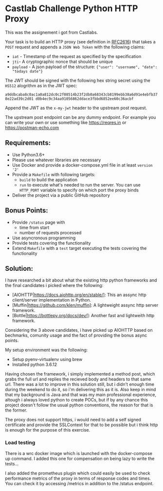# Castlab Challenge Python HTTP Proxy

This was the assignement i got from Castlabs.

Your task is to build an HTTP proxy (see definition in [RFC2616](https://www.ietf.org/rfc/rfc2616.txt)) that takes a `POST` request and appends a `JSON Web Token` with the following claims:
- `iat` - Timestamp of the request as specified by the specification
- `jti`- A cryptographic nonce that should be unique
- `payload` - A json payload of the structure: `{"user": "username", "date": "todays date"}`

The JWT should be signed with the following hex string secret using the `HS512` alogrithm as in the JWT spec:

```a9ddbcaba8c0ac1a0a812dc0c2f08514b23f2db0a68343cb8199ebb38a6d91e4ebfb378e22ad39c2d01 d0b4ec9c34aa91056862ddace3fbbd6852ee60c36acbf```

Append the JWT as the `x-my-jwt` header to the upstream post request.

The upstream post endpoint can be any dummy endpoint. For example you can write your own or use something like https://reqres.in or https://postman-echo.com

## Requirements:
- Use Python3.6+
- Please use whatever libraries are necessary
- Use Docker and provide a docker-compose.yml file in at least `version '2'`
- Provide a `Makefile` with following targets:
  - `build` to build the application
  - `run` to execute what's needed to run the server. You can use `HTTP_PORT` variable to specify on which port the proxy binds
- Deliver the project via a public GitHub repository

## Bonus Points:
- Provide `/status` page with
  - time from start
  - number of requests processed
- Use asyncronous programming
- Provide tests covering the functionality
- Extend `Makefile` with a `test` target executing the tests covering the functionality

## Solution:

I have researched a bit about what the existing http python frameworks and the final candidates i picked where the following:

- [AIOHTTP|https://docs.aiohttp.org/en/stable/]: This an assync http client/server implementation in Python.
- [Muffin|https://github.com/klen/muffin]: A lightweight assync http server framework.
- [Bottle|https://bottlepy.org/docs/dev/]: Another fast and lightweith http framework.

Considering the 3 above candidates, i have picked up AIOHTTP based on bechmarks, comunity usage and the fact of providing the bonus async points.

My setup environment was the following:

- Setup pyenv-virtualenv using brew
- Installed python 3.6.12

Having chosen the framework, i simply implemented a method post, which grabs the full url and replies the recieved body and headers to that same url. There was a lot to improve in this solution still, but i didn't enough time during the weekend to do it, so i'm delivering this as it is. Also keep in mind that my background is Java and that was my main professional experience, altough i always loved python to create POCs, but if by any chance this project doesn't follow the usual python conventions, the reason for that is the former.

The proxy does not support https, i would need to add a self signed certificate and provide the SSLContext for that to be possible but i think http is enough for the purpose of this exercise.

### Load testing

There is a wrc docker image which is launched with the docker-compose up command. I added this one for compensation on being lazy to write the tests...

I also added the prometheus plugin which could easily be used to check performance metrics of the proxy in terms of response codes and times. You can check it by accessing /metrics in addition to the /status endpoint.